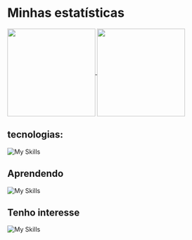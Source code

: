 # Minhas estatísticas

<a href="https://github.com/Zafkiel45/github-readme-stats">
    <img height=200 align="center" src="https://github-readme-stats.vercel.app/api?username=Zafkiel45&show_icons=true&theme=dark&locale=pt-br" />
<a/>
<a href="https://github.com/Zafkiel45/convoychat">
  <img height=200 align="center" src="https://github-readme-stats.vercel.app/api/top-langs?username=Zafkiel45&show_icons=true&theme=dark&layout=compact&langs_count=8&card_width=200" />
</a>


## tecnologias:

![My Skills](https://go-skill-icons.vercel.app/api/icons?i=js,html,css,typescript,sass,nextjs,tailwindcss,react,nodejs,bun,figma,jwt,windows,vercel,vscode,prettier)

## Aprendendo 
![My Skills](https://go-skill-icons.vercel.app/api/icons?i=sqlite,astro)

## Tenho interesse

![My Skills](https://go-skill-icons.vercel.app/api/icons?i=rust)
